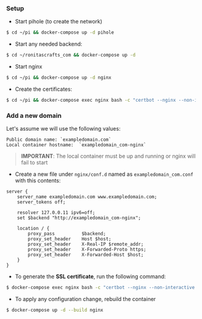 ### Setup

- Start pihole (to create the network)
```bash
$ cd ~/pi && docker-compose up -d pihole
```
- Start any needed backend:
```bash
$ cd ~/ronitascrafts_com && docker-compose up -d
```
- Start nginx
```bash
$ cd ~/pi && docker-compose up -d nginx
```
- Create the certificates:
```bash
$ cd ~/pi && docker-compose exec nginx bash -c "certbot --nginx --non-interactive --agree-tos -m santiagotoledo91@gmail.com -d ronitascrafts.com -d www.ronitascrafts.com"
```

### Add a new domain

Let's assume we will use the following values:
```
Public domain name: `exampledomain.com`
Local container hostname:  `exampledomain_com-nginx`
```
> **IMPORTANT**: The local container must be up and running or nginx will fail to start

- Create a new file under `nginx/conf.d` named as `exampledomain_com.conf` with this contents:

```
server {
    server_name exampledomain.com www.exampledomain.com;
    server_tokens off;
    
    resolver 127.0.0.11 ipv6=off;
    set $backend "http://exampledomain_com-nginx";

    location / {
        proxy_pass          $backend;
        proxy_set_header    Host $host;
        proxy_set_header    X-Real-IP $remote_addr;
        proxy_set_header    X-Forwarded-Proto https;
        proxy_set_header    X-Forwarded-Host $host;
    }
}
```

- To generate the **SSL certificate**, run the following command:

```bash
$ docker-compose exec nginx bash -c "certbot --nginx --non-interactive --agree-tos -m mail@exampledomain.com -d exampledomain.com -d www.exampledomain.com"
```

- To apply any configuration change, rebuild the container
```bash
$ docker-compose up -d --build nginx
```
